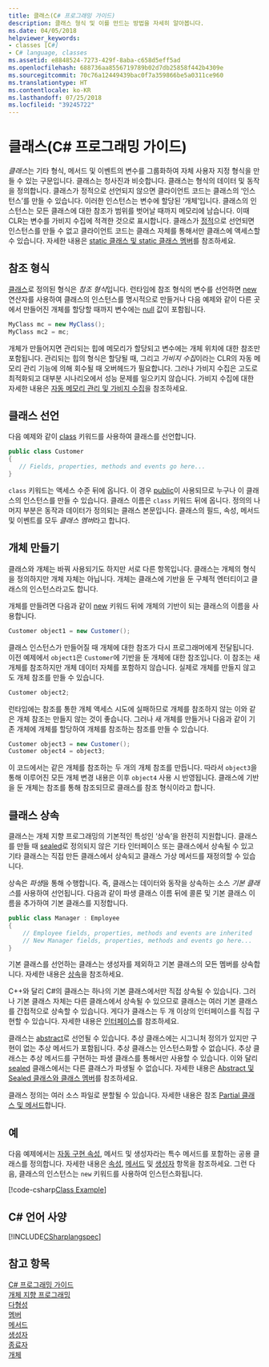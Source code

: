 ```yaml
---
title: 클래스(C# 프로그래밍 가이드)
description: 클래스 형식 및 이를 만드는 방법을 자세히 알아봅니다.
ms.date: 04/05/2018
helpviewer_keywords:
- classes [C#]
- C# language, classes
ms.assetid: e8848524-7273-429f-8aba-c658d5eff5ad
ms.openlocfilehash: 688736aa8556719789b02d7db25858f442b4309e
ms.sourcegitcommit: 70c76a12449439bac0f7a359866be5a0311ce960
ms.translationtype: HT
ms.contentlocale: ko-KR
ms.lasthandoff: 07/25/2018
ms.locfileid: "39245722"
---
```

# <a name="classes-c-programming-guide"></a>클래스(C# 프로그래밍 가이드)
*클래스*는 기타 형식, 메서드 및 이벤트의 변수를 그룹화하여 자체 사용자 지정 형식을 만들 수 있는 구문입니다. 클래스는 청사진과 비슷합니다. 클래스는 형식의 데이터 및 동작을 정의합니다. 클래스가 정적으로 선언되지 않으면 클라이언트 코드는 클래스의 ‘인스턴스’를 만들 수 있습니다. 이러한 인스턴스는 변수에 할당된 ‘개체’입니다. 클래스의 인스턴스는 모든 클래스에 대한 참조가 범위를 벗어날 때까지 메모리에 남습니다. 이때 CLR는 변수를 가비지 수집에 적격한 것으로 표시합니다. 클래스가 [정적](../../../csharp/language-reference/keywords/static.md)으로 선언되면 인스턴스를 만들 수 없고 클라이언트 코드는 클래스 자체를 통해서만 클래스에 액세스할 수 있습니다. 자세한 내용은 [static 클래스 및 static 클래스 멤버](../../../csharp/programming-guide/classes-and-structs/static-classes-and-static-class-members.md)를 참조하세요.  

## <a name="reference-types"></a>참조 형식  
[클래스](../../../csharp/language-reference/keywords/class.md)로 정의된 형식은 *참조 형식*입니다. 런타임에 참조 형식의 변수를 선언하면 [new](../../../csharp/language-reference/keywords/new.md) 연산자를 사용하여 클래스의 인스턴스를 명시적으로 만들거나 다음 예제와 같이 다른 곳에서 만들어진 개체를 할당할 때까지 변수에는 [null](../../../csharp/language-reference/keywords/null.md) 값이 포함됩니다.

```csharp
MyClass mc = new MyClass();
MyClass mc2 = mc;
```

개체가 만들어지면 관리되는 힙에 메모리가 할당되고 변수에는 개체 위치에 대한 참조만 포함됩니다. 관리되는 힙의 형식은 할당될 때, 그리고 *가비지 수집*이라는 CLR의 자동 메모리 관리 기능에 의해 회수될 때 오버헤드가 필요합니다. 그러나 가비지 수집은 고도로 최적화되고 대부분 시나리오에서 성능 문제를 일으키지 않습니다. 가비지 수집에 대한 자세한 내용은 [자동 메모리 관리 및 가비지 수집](../../../standard/garbage-collection/gc.md)을 참조하세요.  
  
## <a name="declaring-classes"></a>클래스 선언  
 다음 예제와 같이 [class](../../../csharp/language-reference/keywords/class.md) 키워드를 사용하여 클래스를 선언합니다.

 ```csharp
 public class Customer
 {
    // Fields, properties, methods and events go here...
 }
```

 `class` 키워드는 액세스 수준 뒤에 옵니다. 이 경우 [public](../../../csharp/language-reference/keywords/public.md)이 사용되므로 누구나 이 클래스의 인스턴스를 만들 수 있습니다. 클래스 이름은 `class` 키워드 뒤에 옵니다. 정의의 나머지 부분은 동작과 데이터가 정의되는 클래스 본문입니다. 클래스의 필드, 속성, 메서드 및 이벤트를 모두 *클래스 멤버*라고 합니다.  
  
## <a name="creating-objects"></a>개체 만들기  
 클래스와 개체는 바꿔 사용되기도 하지만 서로 다른 항목입니다. 클래스는 개체의 형식을 정의하지만 개체 자체는 아닙니다. 개체는 클래스에 기반을 둔 구체적 엔터티이고 클래스의 인스턴스라고도 합니다.  
  
 개체를 만들려면 다음과 같이 [new](../../../csharp/language-reference/keywords/new.md) 키워드 뒤에 개체의 기반이 되는 클래스의 이름을 사용합니다.  

 ```csharp
 Customer object1 = new Customer();
 ```
  
 클래스 인스턴스가 만들어질 때 개체에 대한 참조가 다시 프로그래머에게 전달됩니다. 이전 예제에서 `object1`은 `Customer`에 기반을 둔 개체에 대한 참조입니다. 이 참조는 새 개체를 참조하지만 개체 데이터 자체를 포함하지 않습니다. 실제로 개체를 만들지 않고도 개체 참조를 만들 수 있습니다.  
  
  ```csharp
  Customer object2;
  ```
  
 런타임에는 참조를 통한 개체 액세스 시도에 실패하므로 개체를 참조하지 않는 이와 같은 개체 참조는 만들지 않는 것이 좋습니다. 그러나 새 개체를 만들거나 다음과 같이 기존 개체에 개체를 할당하여 개체를 참조하는 참조를 만들 수 있습니다.  

 ```csharp
 Customer object3 = new Customer();
 Customer object4 = object3;
 ```
  
 이 코드에서는 같은 개체를 참조하는 두 개의 개체 참조를 만듭니다. 따라서 `object3`을 통해 이루어진 모든 개체 변경 내용은 이후 `object4` 사용 시 반영됩니다. 클래스에 기반을 둔 개체는 참조를 통해 참조되므로 클래스를 참조 형식이라고 합니다.  
  
## <a name="class-inheritance"></a>클래스 상속  

 클래스는 개체 지향 프로그래밍의 기본적인 특성인 ‘상속’을 완전히 지원합니다. 클래스를 만들 때 [sealed](../../../csharp/language-reference/keywords/sealed.md)로 정의되지 않은 기타 인터페이스 또는 클래스에서 상속될 수 있고 기타 클래스는 직접 만든 클래스에서 상속되고 클래스 가상 메서드를 재정의할 수 있습니다.

 상속은 *파생*을 통해 수행합니다. 즉, 클래스는 데이터와 동작을 상속하는 소스 *기본 클래스*를 사용하여 선언됩니다. 다음과 같이 파생 클래스 이름 뒤에 콜론 및 기본 클래스 이름을 추가하여 기본 클래스를 지정합니다.  

 ```csharp
 public class Manager : Employee
 {
     // Employee fields, properties, methods and events are inherited
     // New Manager fields, properties, methods and events go here...
 }
 ```
  
 기본 클래스를 선언하는 클래스는 생성자를 제외하고 기본 클래스의 모든 멤버를 상속합니다. 자세한 내용은 [상속](../../../csharp/programming-guide/classes-and-structs/inheritance.md)을 참조하세요.
  
 C++와 달리 C#의 클래스는 하나의 기본 클래스에서만 직접 상속될 수 있습니다. 그러나 기본 클래스 자체는 다른 클래스에서 상속될 수 있으므로 클래스는 여러 기본 클래스를 간접적으로 상속할 수 있습니다. 게다가 클래스는 두 개 이상의 인터페이스를 직접 구현할 수 있습니다. 자세한 내용은 [인터페이스](../../../csharp/programming-guide/interfaces/index.md)를 참조하세요.  
  
 클래스는 [abstract](../../../csharp/language-reference/keywords/abstract.md)로 선언될 수 있습니다. 추상 클래스에는 시그니처 정의가 있지만 구현이 없는 추상 메서드가 포함됩니다. 추상 클래스는 인스턴스화할 수 없습니다. 추상 클래스는 추상 메서드를 구현하는 파생 클래스를 통해서만 사용할 수 있습니다. 이와 달리 [sealed](../../../csharp/language-reference/keywords/sealed.md) 클래스에서는 다른 클래스가 파생될 수 없습니다. 자세한 내용은 [Abstract 및 Sealed 클래스와 클래스 멤버](../../../csharp/programming-guide/classes-and-structs/abstract-and-sealed-classes-and-class-members.md)를 참조하세요.  
  
 클래스 정의는 여러 소스 파일로 분할될 수 있습니다. 자세한 내용은 참조 [Partial 클래스 및 메서드](../../../csharp/programming-guide/classes-and-structs/partial-classes-and-methods.md)합니다.  
  
## <a name="example"></a>예  
 다음 예제에서는 [자동 구현 속성](auto-implemented-properties.md), 메서드 및 생성자라는 특수 메서드를 포함하는 공용 클래스를 정의합니다. 자세한 내용은 [속성](properties.md), [메서드](methods.md) 및 [생성자](constructors.md) 항목을 참조하세요. 그런 다음, 클래스의 인스턴스는 `new` 키워드를 사용하여 인스턴스화됩니다.  
  
 [!code-csharp[Class Example](~/samples/snippets/csharp/programming-guide/classes-and-structs/class-example.cs)] 
  
## <a name="c-language-specification"></a>C# 언어 사양  
 [!INCLUDE[CSharplangspec](~/includes/csharplangspec-md.md)]  
  
## <a name="see-also"></a>참고 항목  
 [C# 프로그래밍 가이드](../../../csharp/programming-guide/index.md)  
 [개체 지향 프로그래밍](../concepts/object-oriented-programming.md)  
 [다형성](../../../csharp/programming-guide/classes-and-structs/polymorphism.md)  
 [멤버](../../../csharp/programming-guide/classes-and-structs/members.md)  
 [메서드](../../../csharp/programming-guide/classes-and-structs/methods.md)  
 [생성자](../../../csharp/programming-guide/classes-and-structs/constructors.md)  
 [종료자](../../../csharp/programming-guide/classes-and-structs/destructors.md)  
 [개체](../../../csharp/programming-guide/classes-and-structs/objects.md)
